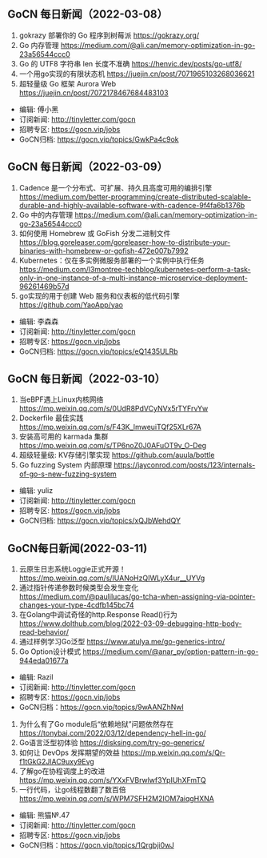 ## GoCN 每日新闻（2022-03-08）

1. gokrazy 部署你的 Go 程序到树莓派 https://gokrazy.org/
2. Go 内存管理 https://medium.com/@ali.can/memory-optimization-in-go-23a56544ccc0
3. Go 的 UTF8 字符串 len 长度不准确 https://henvic.dev/posts/go-utf8/
4. 一个用go实现的有限状态机 https://juejin.cn/post/7071965103268036621
5. 超轻量级 Go 框架 Aurora Web https://juejin.cn/post/7072178467684483103

* 编辑: 傅小黑
* 订阅新闻: http://tinyletter.com/gocn
* 招聘专区: https://gocn.vip/jobs
* GoCN归档: https://gocn.vip/topics/GwkPa4c9ok


## GoCN 每日新闻（2022-03-09）

1. Cadence 是一个分布式、可扩展、持久且高度可用的编排引擎 https://medium.com/better-programming/create-distributed-scalable-durable-and-highly-available-software-with-cadence-9f4fa6b1376b
2. Go 中的内存管理 https://medium.com/@ali.can/memory-optimization-in-go-23a56544ccc0
3. 如何使用 Homebrew 或 GoFish 分发二进制文件 https://blog.goreleaser.com/goreleaser-how-to-distribute-your-binaries-with-homebrew-or-gofish-472e007b7992
4. Kubernetes：仅在多实例微服务部署的一个实例中执行任务 https://medium.com/l3montree-techblog/kubernetes-perform-a-task-only-in-one-instance-of-a-multi-instance-microservice-deployment-96261469b57d
5. go实现的用于创建 Web 服务和仪表板的低代码引擎 https://github.com/YaoApp/yao

* 编辑: 李森森
* 订阅新闻: http://tinyletter.com/gocn
* 招聘专区: https://gocn.vip/jobs
* GoCN归档: https://gocn.vip/topics/eQ1435ULRb

## GoCN 每日新闻（2022-03-10）

1. 当eBPF遇上Linux内核网络 https://mp.weixin.qq.com/s/0UdR8PdVCyNVx5rTYFrvYw
2. Dockerfile 最佳实践 https://mp.weixin.qq.com/s/F43K_lmweuiTQf25XLr67A
3. 安装高可用的 karmada 集群 https://mp.weixin.qq.com/s/TP6noZ0J0AFuOT9v_O-Deg
4. 超级轻量级: KV存储引擎实现 https://github.com/auula/bottle
5. Go fuzzing System 内部原理 https://jayconrod.com/posts/123/internals-of-go-s-new-fuzzing-system

* 编辑: yuliz
* 订阅新闻: http://tinyletter.com/gocn
* 招聘专区: https://gocn.vip/jobs
* GoCN归档: https://gocn.vip/topics/xQJbWehdQY

## GoCN每日新闻(2022-03-11)

1. 云原生日志系统Loggie正式开源！ https://mp.weixin.qq.com/s/IUANoHzQIWLyX4ur__UYVg 
2. 通过指针传递参数时候类型会发生变化 https://medium.com/@pauljlucas/go-tcha-when-assigning-via-pointer-changes-your-type-4cdfb145bc74
3. 在Golang中调试奇怪的http.Response Read()行为 https://www.dolthub.com/blog/2022-03-09-debugging-http-body-read-behavior/
4. 通过样例学习Go泛型 https://www.atulya.me/go-generics-intro/
5. Go Option设计模式 https://medium.com/@anar_py/option-pattern-in-go-944eda01677a

+ 编辑: Razil
+ 订阅新闻: http://tinyletter.com/gocn
+ 招聘专区: https://gocn.vip/jobs 
+ GoCN归档：https://gocn.vip/topics/9wAANZhNwl

1. 为什么有了Go module后“依赖地狱”问题依然存在 https://tonybai.com/2022/03/12/dependency-hell-in-go/
2. Go语言泛型初体验 https://disksing.com/try-go-generics/
3. 如何让 DevOps 发挥期望的效益 https://mp.weixin.qq.com/s/Qr-f1tGkG2JlAC9uxy9Evg
4. 了解go在协程调度上的改进 https://mp.weixin.qq.com/s/YXxFVBrwlwf3YpIUhXFmTQ
5. 一行代码，让go线程数翻了数百倍 https://mp.weixin.qq.com/s/WPM7SFH2M2IOM7aiqgHXNA


* 编辑: 熊猫№.47
* 订阅新闻: http://tinyletter.com/gocn
* 招聘专区: https://gocn.vip/jobs 
* GoCN归档：https://gocn.vip/topics/1Qrgbji0wJ

